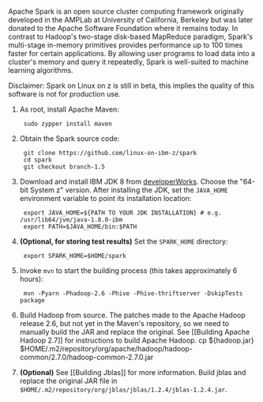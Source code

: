 Apache Spark is an open source cluster computing framework originally developed in the AMPLab at University of California, Berkeley but was later donated to the Apache Software Foundation where it remains today. In contrast to Hadoop's two-stage disk-based MapReduce paradigm, Spark's multi-stage in-memory primitives provides performance up to 100 times faster for certain applications. By allowing user programs to load data into a cluster's memory and query it repeatedly, Spark is well-suited to machine learning algorithms.

Disclaimer: Spark on Linux on z is still in beta, this implies the quality of this software is not for production use.

1. As root, install Apache Maven:

        sudo zypper install maven

2. Obtain the Spark source code:

        git clone https://github.com/linux-on-ibm-z/spark
        cd spark
        git checkout branch-1.5

3. Download and install IBM JDK 8 from [developerWorks](http://www.ibm.com/developerworks/java/jdk/linux/download.html). Choose the "64-bit System z" version. After installing the JDK, set the `JAVA_HOME` environment variable to point its installation location:

        export JAVA_HOME=${PATH TO YOUR JDK INSTALLATION} # e.g. /usr/lib64/jvm/java-1.8.0-ibm
        export PATH=$JAVA_HOME/bin:$PATH

4. **(Optional, for storing test results)** Set the `SPARK_HOME` directory:

        export SPARK_HOME=$HOME/spark

5. Invoke `mvn` to start the building process (this takes approximately 6 hours):

        mvn -Pyarn -Phadoop-2.6 -Phive -Phive-thriftserver -DskipTests package

6. Build Hadoop from source. The patches made to the Apache Hadoop release 2.6, but not yet in the Maven's repository, so we need to manually build the JAR and replace the original. See [[Building Apache Hadoop 2.7]] for instructions to build Apache Hadoop.
        cp ${hadoop.jar} $HOME/.m2/repository/org/apache/hadoop/hadoop-common/2.7.0/hadoop-common-2.7.0.jar 

7. **(Optional)** See [[Building Jblas]] for more information. Build jblas and replace the original JAR file in `$HOME/.m2/repository/org/jblas/jblas/1.2.4/jblas-1.2.4.jar`. 